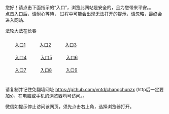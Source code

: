 您好！请点击下面指示的“入口”，浏览此网站是安全的，且为您带来平安。。 <br/>
点击入口后，请耐心等待， 过程中可能会出现无法打开的提示，请忽略，最终会进入网站. </br>

法轮大法在长春<br/>
<div style="padding:10px"><a style="margin:20px" target="_blank" href="https://dzelbydfotpli.cloudfront.net/2Qpsp?mgkbawqi" id="ccLink1" rel="nofollow">入口1</a> <a target="_blank" style="margin:20px" href="https://dool2mhqj5a6p.cloudfront.net/2Qpsp?abuno" id="ccLink2" rel="nofollow">入口2</a> <a style="margin:20px" target="_blank" href="https://d1h373w3k6ha9f.cloudfront.net/2Qpsp?pfbmiasg" id="ccLink3" rel="nofollow">入口3</a></div>

<div style="padding:10px" ><a style="margin:20px" target="_blank" href="https://dzelbydfotpli.cloudfront.net/2Qpsp?mgkbawqi" id="ccLink4" rel="nofollow">入口4</a> <a style="margin:20px" href="https://dool2mhqj5a6p.cloudfront.net/2Qpsp?abuno" target="_blank" id="ccLink5" rel="nofollow">入口5</a> <a style="margin:20px" href="https://d1h373w3k6ha9f.cloudfront.net/2Qpsp?pfbmiasg" target="_blank" id="ccLink6" rel="nofollow">入口6</a></div>

<div style="padding:10px"><a style="margin:20px" target="_blank" href="https://dzelbydfotpli.cloudfront.net/2Qpsp?mgkbawqi" id="ccLink7" rel="nofollow">入口7</a> <a style="margin:20px" href="https://dool2mhqj5a6p.cloudfront.net/2Qpsp?abuno" target="_blank" id="ccLink8" rel="nofollow">入口8</a> <a style="margin:20px" target="_blank" href="https://d1h373w3k6ha9f.cloudfront.net/2Qpsp?pfbmiasg" id="ccLink9" rel="nofollow">入口9</a></div>

<br/>



请复制并记住免翻墙网址 https://github.com/yntd/changchunzx (http后一定要加s)，在电脑或手机的浏览器均可访问。。<br/>

微信如提示停止访问该网页，须先点击右上角，选择浏览器打开。
